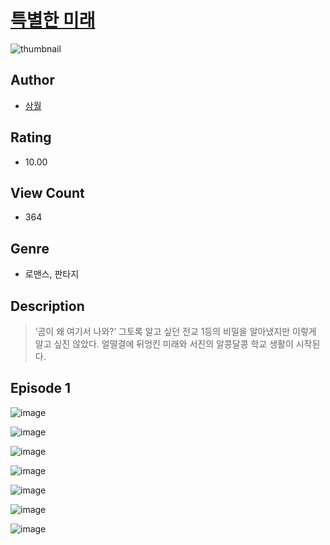 # [특별한 미래](https://comic.naver.com/challenge/list?titleId=811415)
![thumbnail](https://image-comic.pstatic.net/user_contents_data/challenge_comic/2023/05/25/366120/upload_3832902160949129529_480x623.jpeg)

## Author
- [삼월](https://comic.naver.com/artistTitle?id=366120)

## Rating
- 10.00

## View Count
- 364

## Genre
- 로맨스, 판타지

## Description
> ‘곰이 왜 여기서 나와?’ 그토록 알고 싶던 전교 1등의 비밀을 알아냈지만 이렇게 알고 싶진 않았다. 얼떨결에 뒤엉킨 미래와 서진의 알콩달콩 학교 생활이 시작된다.


## Episode 1
![image](https://image-comic.pstatic.net/user_contents_data/challenge_comic/2023/05/26/366120/upload_3977014037688967734.jpeg)

![image](https://image-comic.pstatic.net/user_contents_data/challenge_comic/2023/05/26/366120/upload_4048792364282818662.jpeg)

![image](https://image-comic.pstatic.net/user_contents_data/challenge_comic/2023/05/26/366120/upload_3630243484859458865.jpeg)

![image](https://image-comic.pstatic.net/user_contents_data/challenge_comic/2023/05/26/366120/upload_4136049804611893092.jpeg)

![image](https://image-comic.pstatic.net/user_contents_data/challenge_comic/2023/05/26/366120/upload_7147836255876690744.jpeg)

![image](https://image-comic.pstatic.net/user_contents_data/challenge_comic/2023/05/26/366120/upload_7377853187356834099.jpeg)

![image](https://image-comic.pstatic.net/user_contents_data/challenge_comic/2023/05/26/366120/upload_4062864116747219513.jpeg)
